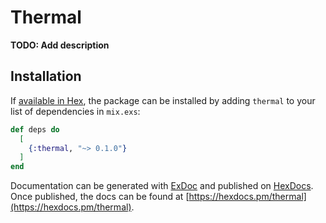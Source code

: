 # Thermal

**TODO: Add description**

## Installation

If [available in Hex](https://hex.pm/docs/publish), the package can be installed
by adding `thermal` to your list of dependencies in `mix.exs`:

```elixir
def deps do
  [
    {:thermal, "~> 0.1.0"}
  ]
end
```

Documentation can be generated with [ExDoc](https://github.com/elixir-lang/ex_doc)
and published on [HexDocs](https://hexdocs.pm). Once published, the docs can
be found at [https://hexdocs.pm/thermal](https://hexdocs.pm/thermal).

